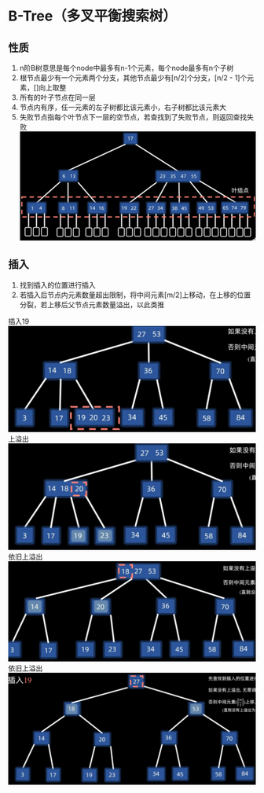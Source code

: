 # B-Tree（多叉平衡搜索树）
## 性质
1. n阶B树意思是每个node中最多有n-1个元素，每个node最多有n个子树
2. 根节点最少有一个元素两个分支，其他节点最少有[n/2]个分支，[n/2 - 1]个元素，[]向上取整
4. 所有的叶子节点在同一层
5. 节点内有序，任一元素的左子树都比该元素小，右子树都比该元素大
6. 失败节点指每个叶节点下一层的空节点，若查找到了失败节点，则返回查找失败
![输入图片说明](/imgs/2025-02-25/oWMpTPpjSkTN9HYo.png)

## 插入
1. 找到插入的位置进行插入
2. 若插入后节点内元素数量超出限制，将中间元素[m/2]上移动，在上移的位置分裂，若上移后父节点元素数量溢出，以此类推

插入19
![输入图片说明](/imgs/2025-02-25/mtZlgVY05BdCEcyI.png)
上溢出
![输入图片说明](/imgs/2025-02-25/9NMQRDDw36ZSZyLJ.png)
依旧上溢出
![输入图片说明](/imgs/2025-02-25/r33KZw6qaZTtpyVH.png)
依旧上溢出
![输入图片说明](/imgs/2025-02-25/f6OKCKgH39oObcAl.png)
<!--stackedit_data:
eyJoaXN0b3J5IjpbLTE0MTA5MzIxNzQsMjUyNzAyOTk3XX0=
-->